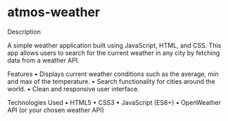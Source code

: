 # atmos-weather

Description

A simple weather application built using JavaScript, HTML, and CSS. This app allows users to search for the current weather in any city by fetching data from a weather API.

Features
	•	Displays current weather conditions such as the average, min and max of the temperature.
	•	Search functionality for cities around the world.
	•	Clean and responsive user interface.

Technologies Used
	•	HTML5
	•	CSS3
	•	JavaScript (ES6+)
	•	OpenWeather API (or your chosen weather API)
